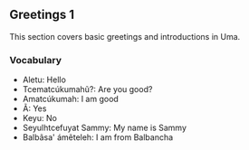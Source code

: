 ## Greetings 1
This section covers basic greetings and introductions in Uma. 

### Vocabulary
*   Aletu: Hello
*   Tcematcúkumahũ?: Are you good?
*   Amatcúkumah: I am good
*   Ã: Yes
*   Keyu: No
*   Seyulhtcefuyat Sammy: My name is Sammy
*   Balbãsa' ámẽteleh: I am from Balbancha
